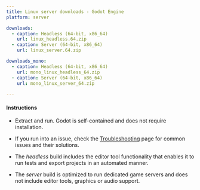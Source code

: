 ```yaml
---
title: Linux server downloads - Godot Engine
platform: server

downloads:
  - caption: Headless (64-bit, x86_64)
    url: linux_headless.64.zip
  - caption: Server (64-bit, x86_64)
    url: linux_server.64.zip

downloads_mono:
  - caption: Headless (64-bit, x86_64)
    url: mono_linux_headless_64.zip
  - caption: Server (64-bit, x86_64)
    url: mono_linux_server_64.zip

---
```


#### Instructions


- Extract and run. Godot is self-contained and does not require installation.
- If you run into an issue, check the [Troubleshooting](https://docs.godotengine.org/en/stable/about/troubleshooting.html) page for common issues and their solutions.

- The _headless_ build includes the editor tool functionality that enables it to run tests and export projects in an automated manner.
- The _server_ build is optimized to run dedicated game servers and does not include editor tools, graphics or audio support.